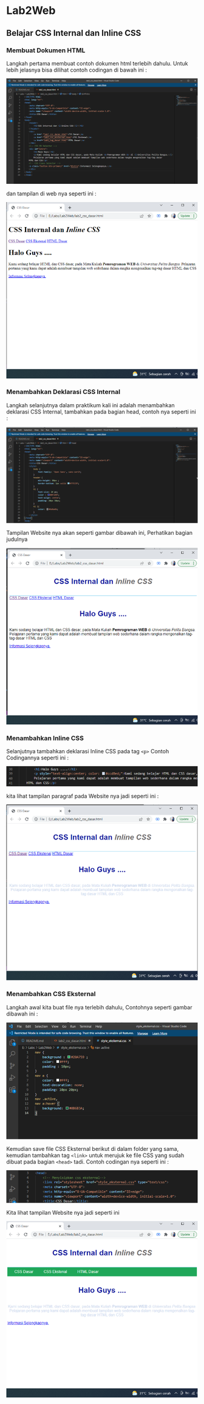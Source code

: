# Lab2Web
## Belajar CSS Internal dan Inline CSS

### Membuat Dokumen HTML 

Langkah pertama membuat contoh dokumen html terlebih dahulu.
Untuk lebih jelasnya bisa dilihat contoh codingan di bawah ini :

![Gambar 1](img/ss1.png)

dan tampilan di web nya seperti ini :

![Gambar 2](img/ss2.png)

### Menambahkan Deklarasi CSS Internal 

Langkah selanjutnya dalam praktikum kali ini adalah menambahkan deklarasi CSS Internal,
tambahkan pada bagian head, contoh nya seperti ini :

![Gambar 3](img/ss3.png)

Tampilan Website nya akan seperti gambar dibawah ini, Perhatikan bagian judulnya

![Gambar 4](img/ss4.png)

### Menambahkan Inline CSS

Selanjutnya tambahkan deklarasi Inline CSS pada tag `<p>` Contoh Codingannya seperti ini :

![Gambar 5](img/ss5.png)

kita lihat tampilan paragraf pada Website nya jadi seperti ini :

![Gambar 6](img/ss6.png)

### Menambahkan CSS Eksternal 

Langkah awal kita buat file nya terlebih dahulu, Contohnya seperti gambar dibawah ini :

![Gambar 7](img/ss7.png)

Kemudian save file CSS Eksternal berikut di dalam folder yang sama, 
kemudian tambahkan tag `<link>` untuk merujuk ke file CSS yang sudah dibuat pada bagian `<head>` tadi.
Contoh codingan nya seperti ini :

![Gambar 8](img/ss8.png)

Kita lihat tampilan Website nya jadi seperti ini 

![Gambar 9](img/ss9.png)

